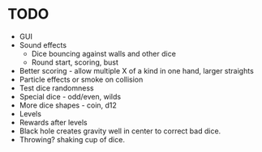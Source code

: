 # TODO
* GUI
* Sound effects
    * Dice bouncing against walls and other dice
    * Round start, scoring, bust
* Better scoring - allow multiple X of a kind in one hand, larger straights
* Particle effects or smoke on collision
* Test dice randomness
* Special dice - odd/even, wilds
* More dice shapes - coin, d12
* Levels
* Rewards after levels
* Black hole creates gravity well in center to correct bad dice.
* Throwing? shaking cup of dice.
